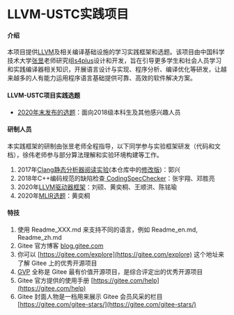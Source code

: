 # LLVM-USTC实践项目

#### 介绍

本项目提供[LLVM](https://llvm.org/)及相关编译基础设施的学习实践框架和选题。该项目由中国科学技术大学[张昱](http://staff.ustc.edu.cn/~yuzhang/)老师研究组[s4plus](https://s4plus.ustc.edu.cn/)设计和开发，旨在引导更多学生和社会人员学习和实践编译器相关知识，开展语言设计与实现、程序分析、编译优化等研发，让越来越多的人有能力运用程序语言基础提供可靠、高效的软件解决方案。

#### LLVM-USTC项目实践选题
- [2020年末发布的选题](log/202012.md)：面向2018级本科生及其他感兴趣人员

#### 研制人员

本实践框架的研制由张昱老师全程指导，以下同学参与实验框架研发（代码和文档），徐伟老师参与部分算法理解和实验环境构建等工作。

1.  2017年[Clang静态分析器阅读实验](https://clarazhang.gitbooks.io/compiler-f2017/content/csa.html)(本仓库中的[修改版](my-llvm-driver/docs/ClangStaticAnalyzer.md))：郭兴
2.  2018年C++编码规范的缺陷检查[ CodingSpecChecker](https://gitee.com/s4plus/coding-spec-checker)：张宇翔、邓胜亮
3.  2020年[LLVM驱动器框架](./my-llvm-driver)：刘硕、黄奕桐、王顺洪、陈铭瑜
4.  2020年[MLIR选题](mlir-toy.md)：黄奕桐


#### 特技

1.  使用 Readme\_XXX.md 来支持不同的语言，例如 Readme\_en.md, Readme\_zh.md
2.  Gitee 官方博客 [blog.gitee.com](https://blog.gitee.com)
3.  你可以 [https://gitee.com/explore](https://gitee.com/explore) 这个地址来了解 Gitee 上的优秀开源项目
4.  [GVP](https://gitee.com/gvp) 全称是 Gitee 最有价值开源项目，是综合评定出的优秀开源项目
5.  Gitee 官方提供的使用手册 [https://gitee.com/help](https://gitee.com/help)
6.  Gitee 封面人物是一档用来展示 Gitee 会员风采的栏目 [https://gitee.com/gitee-stars/](https://gitee.com/gitee-stars/)
